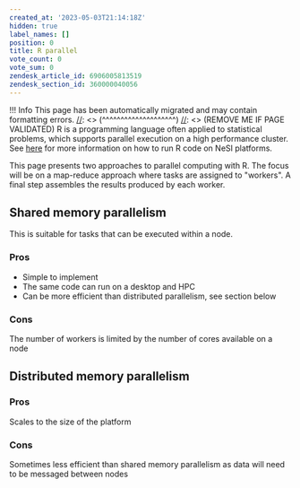 ```yaml
---
created_at: '2023-05-03T21:14:18Z'
hidden: true
label_names: []
position: 0
title: R parallel
vote_count: 0
vote_sum: 0
zendesk_article_id: 6906005813519
zendesk_section_id: 360000040056
---
```



[//]: <> (REMOVE ME IF PAGE VALIDATED)
[//]: <> (vvvvvvvvvvvvvvvvvvvv)
 !!! Info
     This page has been automatically migrated and may contain formatting errors.
[//]: <> (^^^^^^^^^^^^^^^^^^^^)
[//]: <> (REMOVE ME IF PAGE VALIDATED)
R is a programming language often applied to statistical problems, which
supports parallel execution on a high performance cluster. See
[here](https://support.nesi.org.nz/hc/en-gb/articles/209338087-R) for
more information on how to run R code on NeSI platforms. 

This page presents two approaches to parallel computing with R. The
focus will be on a map-reduce approach where tasks are assigned to
"workers". A final step assembles the results produced by each worker.

## Shared memory parallelism

This is suitable for tasks that can be executed within a node. 

### Pros

-   Simple to implement
-   The same code can run on a desktop and HPC
-   Can be more efficient than distributed parallelism, see section
    below

### Cons

The number of workers is limited by the number of cores available on a
node

## Distributed memory parallelism

### Pros

Scales to the size of the platform

### Cons

Sometimes less efficient than shared memory parallelism as data will
need to be messaged between nodes

 
